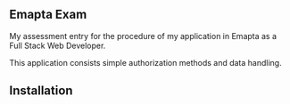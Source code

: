 ## Emapta Exam
My assessment entry for the procedure of my application in Emapta as a Full Stack Web Developer.

This application consists simple authorization methods and data handling.

## Installation
